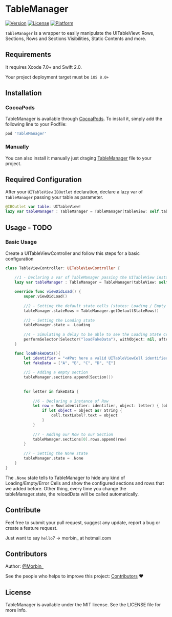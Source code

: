 # TableManager

[![Version](https://img.shields.io/cocoapods/v/TableManager.svg?style=flat)](http://cocoapods.org/pods/TableManager)
[![License](https://img.shields.io/cocoapods/l/TableManager.svg?style=flat)](http://cocoapods.org/pods/TableManager)
[![Platform](https://img.shields.io/cocoapods/p/TableManager.svg?style=flat)](http://cocoapods.org/pods/TableManager)

`TableManager` is a wrapper to easily manipulate the UITableView: Rows, Sections, Rows and Sections Visibilities, Static Contents and more.

## Requirements

It requires Xcode 7.0+ and Swift 2.0.

Your project deployment target must be `iOS 8.0+`

## Installation

### CocoaPods

TableManager is available through [CocoaPods](http://cocoapods.org). To install
it, simply add the following line to your Podfile:

```ruby
pod 'TableManager'
```

### Manually

You can also install it manually just draging [TableManager](https://github.com/Morbix/TableManager/blob/master/TableManager.swift) file to your project. 


## Required Configuration

After your `UITableView` `IBOutlet` declaration, declare a lazy var of `TableManager` passing your table as parameter.
```swift
@IBOutlet var table: UITableView!
lazy var tableManager : TableManager = TableManager(tableView: self.table)
```

## Usage - TODO

### Basic Usage
Create a UITableViewController and follow this steps for a basic configuration
```swift
class TableViewController: UITableViewController {

    //1 - Declaring a var of TableManager passing the UITableView instance (Required Configuration)
    lazy var tableManager : TableManager = TableManager(tableView: self.tableView)
    
    override func viewDidLoad() {
        super.viewDidLoad()
        
        //2 - Setting the default state cells (states: Loading / Empty / Error)
        tableManager.stateRows = TableManager.getDefaultStateRows()
        
        //3 - Setting the Loading state
        tableManager.state = .Loading
        
        //4 - Simulating a delay to be able to see the Loading State Cell
        performSelector(Selector("loadFakeData"), withObject: nil, afterDelay: 3)
    }

    func loadFakeData(){
        let identifier = "<#Put here a valid UITableViewCell identifier#>"
        let fakeData = ["A", "B", "C", "D", "E"]
        
        //5 - Adding a empty section
        tableManager.sections.append(Section())
        
        
        for letter in fakeData {
            
            //6 - Declaring a instance of Row
            let row = Row(identifier: identifier, object: letter) { (object, cell, indexPath) -> Void in
                if let object = object as? String {
                    cell.textLabel?.text = object
                }
            }
            
            //7 - Adding our Row to our Section
            tableManager.sections[0].rows.append(row)
        }
        
        //7 - Setting the None state
        tableManager.state = .None 
    }
}
```
The `.None` state tells to TableManager to hide any kind of Loading/Empty/Error Cells and show the configured sections and rows that we added before.
Other thing, every time you change the tableManager.state, the reloadData will be called automatically.

## Contribute

Feel free to submit your pull request, suggest any update, report a bug or create a feature request. 

Just want to say `hello`? -> morbin_ at hotmail.com

## Contributors

Author: [@Morbin_](https://twitter.com/Morbin_) 

See the people who helps to improve this project: [Contributors](https://github.com/Morbix/TableManager/graphs/contributors) ♥


## License

TableManager is available under the MIT license. See the LICENSE file for more info.
